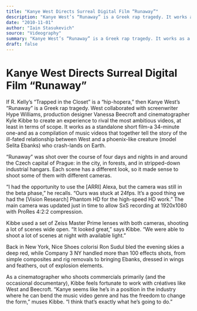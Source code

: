 ```yaml
---
title: "Kanye West Directs Surreal Digital Film “Runaway”"
description: "Kanye West’s “Runaway” is a Greek rap tragedy. It works as a standalone short film-a 34-minute one-and a compilation of music videos. Each scene has a different look, so it made sense to shoot some of..."
date: "2010-11-01"
author: "Iain Stasukevich"
source: "Videography"
summary: "Kanye West’s “Runaway” is a Greek rap tragedy. It works as a standalone short film-a 34-minute one-and a compilation of music videos. Each scene has a different look, so it made sense to shoot some of them with different cameras."
draft: false
---
```


# Kanye West Directs Surreal Digital Film “Runaway”

If R. Kelly’s “Trapped in the Closet” is a “hip-hopera,” then Kanye West’s “Runaway” is a Greek rap tragedy. West collaborated with screenwriter Hype Williams, production designer Vanessa Beecroft and cinematographer KyIe Kibbe to create an experience to rival the most ambitious videos, at least in terms of scope. It works as a standalone short film-a 34-minute one-and as a compilation of music videos that together tell the story of the ill-fated relationship between West and a phoenix-like creature (model Selita Ebanks) who crash-lands on Earth.

“Runaway” was shot over the course of four days and nights in and around the Czech capital of Prague: in the city, in forests, and in stripped-down industrial hangars. Each scene has a different look, so it made sense to shoot some of them with different cameras.

“I had the opportunity to use the [ARRI] Alexa, but the camera was still in the beta phase,” he recalls. “Ours was stuck at 24fps. It’s a good thing we had the [Vision Research] Phantom HD for the high-speed HD work.” The main camera was updated just in time to allow SxS recording at 1920x1080 with ProRes 4:2:2 compression.

Kibbe used a set of Zeiss Master Prime lenses with both cameras, shooting a lot of scenes wide open. “It looked great,” says Kibbe. “We were able to shoot a lot of scenes at night with available light.”

Back in New York, Nice Shoes colorisi Ron Sudul bled the evening skies a deep red, while Company 3 NY handled more than 100 effects shots, from simple composites and rig removals to bringing Ebanks, dressed in wings and feathers, out of explosion elements.

As a cinematographer who shoots commercials primarily (and the occasional documentary), Kibbe feels fortunate to work with créatives like West and Beecroft. “Kanye seems like he’s in a position in the industry where he can bend the music video genre and has the freedom to change the form,” muses Kibbe. “I think that’s exactly what he’s going to do.”
